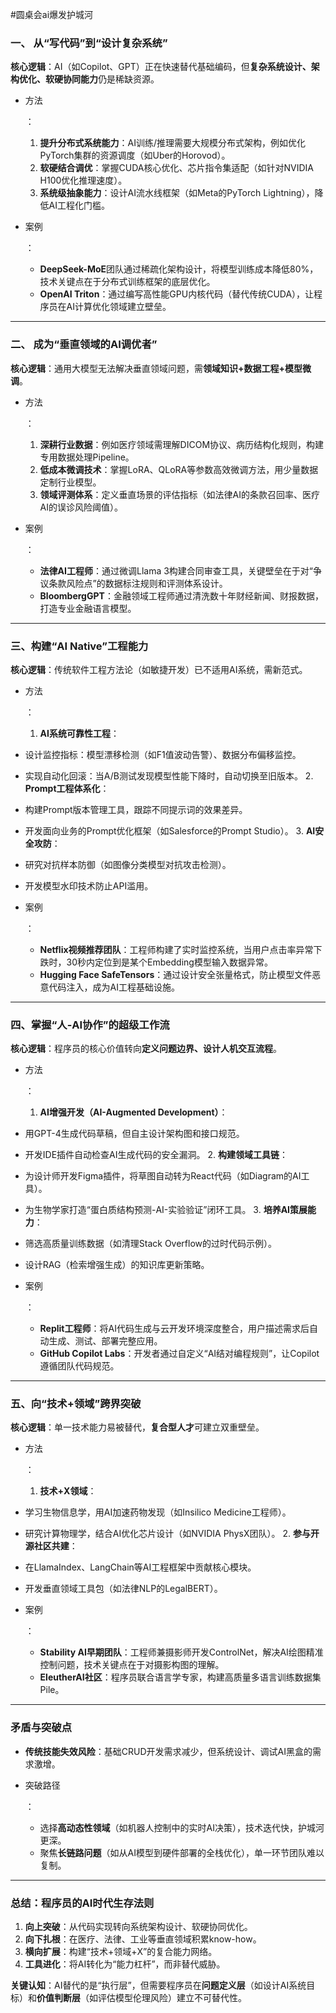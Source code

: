 #圆桌会ai爆发护城河

### 一、 **从“写代码”到“设计复杂系统”**

**核心逻辑**：AI（如Copilot、GPT）正在快速替代基础编码，但**复杂系统设计、架构优化、软硬协同能力**仍是稀缺资源。

- 方法

  ：

  1. **提升分布式系统能力**：AI训练/推理需要大规模分布式架构，例如优化PyTorch集群的资源调度（如Uber的Horovod）。
  2. **软硬结合调优**：掌握CUDA核心优化、芯片指令集适配（如针对NVIDIA H100优化推理速度）。
  3. **系统级抽象能力**：设计AI流水线框架（如Meta的PyTorch Lightning），降低AI工程化门槛。

- 案例

  ：

  - **DeepSeek-MoE**团队通过稀疏化架构设计，将模型训练成本降低80%，技术关键点在于分布式训练框架的底层优化。
  - **OpenAI Triton**：通过编写高性能GPU内核代码（替代传统CUDA），让程序员在AI计算优化领域建立壁垒。

------

### 二、 **成为“垂直领域的AI调优者”**

**核心逻辑**：通用大模型无法解决垂直领域问题，需**领域知识+数据工程+模型微调**。

- 方法

  ：

  1. **深耕行业数据**：例如医疗领域需理解DICOM协议、病历结构化规则，构建专用数据处理Pipeline。
  2. **低成本微调技术**：掌握LoRA、QLoRA等参数高效微调方法，用少量数据定制行业模型。
  3. **领域评测体系**：定义垂直场景的评估指标（如法律AI的条款召回率、医疗AI的误诊风险阈值）。

- 案例

  ：

  - **法律AI工程师**：通过微调Llama 3构建合同审查工具，关键壁垒在于对“争议条款风险点”的数据标注规则和评测体系设计。
  - **BloombergGPT**：金融领域工程师通过清洗数十年财经新闻、财报数据，打造专业金融语言模型。

------

### 三、**构建“AI Native”工程能力**

**核心逻辑**：传统软件工程方法论（如敏捷开发）已不适用AI系统，需新范式。

- 方法

  ：

  1. **AI系统可靠性工程**：

- 设计监控指标：模型漂移检测（如F1值波动告警）、数据分布偏移监控。

- 实现自动化回滚：当A/B测试发现模型性能下降时，自动切换至旧版本。
  2. **Prompt工程体系化**：

- 构建Prompt版本管理工具，跟踪不同提示词的效果差异。

- 开发面向业务的Prompt优化框架（如Salesforce的Prompt Studio）。
  3. **AI安全攻防**：

- 研究对抗样本防御（如图像分类模型对抗攻击检测）。

- 开发模型水印技术防止API滥用。

- 案例

  ：

  - **Netflix视频推荐团队**：工程师构建了实时监控系统，当用户点击率异常下跌时，30秒内定位到是某个Embedding模型输入数据异常。
  - **Hugging Face SafeTensors**：通过设计安全张量格式，防止模型文件恶意代码注入，成为AI工程基础设施。

------

### 四、**掌握“人-AI协作”的超级工作流**

**核心逻辑**：程序员的核心价值转向**定义问题边界、设计人机交互流程**。

- 方法

  ：

  1. **AI增强开发（AI-Augmented Development）**：

- 用GPT-4生成代码草稿，但自主设计架构图和接口规范。

- 开发IDE插件自动检查AI生成代码的安全漏洞。
  2. **构建领域工具链**：

- 为设计师开发Figma插件，将草图自动转为React代码（如Diagram的AI工具）。

- 为生物学家打造“蛋白质结构预测-AI-实验验证”闭环工具。
  3. **培养AI策展能力**：

- 筛选高质量训练数据（如清理Stack Overflow的过时代码示例）。

- 设计RAG（检索增强生成）的知识库更新策略。

- 案例

  ：

  - **Replit工程师**：将AI代码生成与云开发环境深度整合，用户描述需求后自动生成、测试、部署完整应用。
  - **GitHub Copilot Labs**：开发者通过自定义“AI结对编程规则”，让Copilot遵循团队代码规范。

------

### 五、**向“技术+领域”跨界突破**

**核心逻辑**：单一技术能力易被替代，**复合型人才**可建立双重壁垒。

- 方法

  ：

  1. **技术+X领域**：

- 学习生物信息学，用AI加速药物发现（如Insilico Medicine工程师）。

- 研究计算物理学，结合AI优化芯片设计（如NVIDIA PhysX团队）。
  2. **参与开源社区共建**：

- 在LlamaIndex、LangChain等AI工程框架中贡献核心模块。

- 开发垂直领域工具包（如法律NLP的LegalBERT）。

- 案例

  ：

  - **Stability AI早期团队**：工程师兼摄影师开发ControlNet，解决AI绘图精准控制问题，技术关键点在于对摄影构图的理解。
  - **EleutherAI社区**：程序员联合语言学专家，构建高质量多语言训练数据集Pile。

------

### 矛盾与突破点

- **传统技能失效风险**：基础CRUD开发需求减少，但系统设计、调试AI黑盒的需求激增。

- 突破路径

  ：

  - 选择**高动态性领域**（如机器人控制中的实时AI决策），技术迭代快，护城河更深。
  - 聚焦**长链路问题**（如从AI模型到硬件部署的全栈优化），单一环节团队难以复制。

------

### 总结：程序员的AI时代生存法则

1. **向上突破**：从代码实现转向系统架构设计、软硬协同优化。
2. **向下扎根**：在医疗、法律、工业等垂直领域积累know-how。
3. **横向扩展**：构建“技术+领域+X”的复合能力网络。
4. **工具进化**：将AI转化为“能力杠杆”，而非替代威胁。

**关键认知**：AI替代的是“执行层”，但需要程序员在**问题定义层**（如设计AI系统目标）和**价值判断层**（如评估模型伦理风险）建立不可替代性。